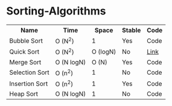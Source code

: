 # Sorting-Algorithms

<table>
  <tr>
    <th>Name</th>
    <th>Time</th>
    <th>Space</th>
    <th>Stable</th>
    <th>Code</th>
  </tr>
  <tr>
    <td>Bubble Sort</td>
    <td>O (N<sup>2</sup>)</td>
    <td>1</td>
    <td>Yes</td>
    <td>Code</td>
  </tr>
  <tr>
    <td>Quick Sort</td>
    <td>O (N<sup>2</sup>)</td>
    <td>O (logN)</td>
    <td>No</td>
    <td><a href="https://github.com/suppaGonzal0/Sorting-Algorithms/blob/master/QuickSort.java">Link</a></td>
  </tr>
  <tr>
    <td>Merge Sort</td>
    <td>O (N logN)</td>
    <td>O (N)</td>
    <td>Yes</td>
    <td>Code</td>
  </tr>
  <tr>
    <td>Selection Sort</td>
    <td>O (n<sup>2</sup>)</td>
    <td>1</td>
    <td>No</td>
    <td>Code</td>
  </tr>
  <tr>
    <td>Insertion Sort</td>
    <td>O (n<sup>2</sup>)</td>
    <td>1</td>
    <td>Yes</td>
    <td>Code</td>
  </tr>
  <tr>
    <td>Heap Sort</td>
    <td>O (N logN)</td>
    <td>1</td>
    <td>No</td>
    <td>Code</td>
  </tr>
</table>
